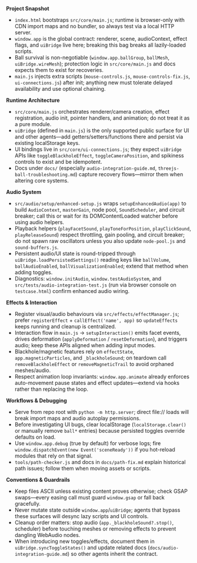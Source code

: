 **Project Snapshot**
- `index.html` bootstraps `src/core/main.js`; runtime is browser-only with CDN import maps and no bundler, so always test via a local HTTP server.
- `window.app` is the global contract: renderer, scene, audioContext, effect flags, and `uiBridge` live here; breaking this bag breaks all lazily-loaded scripts.
- Ball survival is non-negotiable (`window.app.ballGroup`, `ballMesh`, `uiBridge.wireMesh`); protection logic in `src/core/main.js` and docs expects them to exist for recoveries.
- `main.js` injects extra scripts (`mouse-controls.js`, `mouse-controls-fix.js`, `ui-connections.js`) after init; anything new must tolerate delayed availability and use optional chaining.

**Runtime Architecture**
- `src/core/main.js` orchestrates renderer/camera creation, effect registration, audio init, pointer handlers, and animation; do not treat it as a pure module.
- `uiBridge` (defined in `main.js`) is the only supported public surface for UI and other agents—add getters/setters/functions there and persist via existing localStorage keys.
- UI bindings live in `src/core/ui-connections.js`; they expect `uiBridge` APIs like `toggleBlackholeEffect`, `toggleCameraPosition`, and spikiness controls to exist and be idempotent.
- Docs under `docs/` (especially `audio-integration-guide.md`, `threejs-ball-troubleshooting.md`) capture recovery flows—mirror them when altering core systems.

**Audio System**
- `src/audio/setup/enhanced-setup.js` wraps `setupEnhancedAudio(app)` to build `AudioContext`, `masterGain`, node pool, `SoundScheduler`, and circuit breaker; call this or wait for its DOMContentLoaded watcher before using audio helpers.
- Playback helpers (`playFacetSound`, `playToneForPosition`, `playClickSound`, `playReleaseSound`) respect throttling, gain pooling, and circuit breaker; do not spawn raw oscillators unless you also update `node-pool.js` and `sound-buffers.js`.
- Persistent audio/UI state is round-tripped through `uiBridge.loadPersistedSettings()` reading keys like `ballVolume`, `ballAudioEnabled`, `ballVisualizationEnabled`; extend that method when adding toggles.
- Diagnostics: `window.initAudio`, `window.testAudioSystem`, and `src/tests/audio-integration-test.js` (run via browser console on `testcase.html`) confirm enhanced audio wiring.

**Effects & Interaction**
- Register visual/audio behaviours via `src/effects/effectManager.js`; prefer `registerEffect` + `callEffect('name', app)` so `updateEffects` keeps running and cleanup is centralized.
- Interaction flow in `main.js` → `setupInteraction()` emits facet events, drives deformation (`applyDeformation` / `resetDeformation`), and triggers audio; keep these APIs aligned when adding input modes.
- Blackhole/magnetic features rely on `effectState`, `app.magneticParticles`, and `_blackholeSound`; on teardown call `removeBlackholeEffect` or `removeMagneticTrail` to avoid orphaned meshes/audio.
- Respect animation loop invariants: `window.app.animate` already enforces auto-movement pause states and effect updates—extend via hooks rather than replacing the loop.

**Workflows & Debugging**
- Serve from repo root with `python -m http.server`; direct file:// loads will break import maps and audio autoplay permissions.
- Before investigating UI bugs, clear localStorage (`localStorage.clear()` or manually remove `ball*` entries) because persisted toggles override defaults on load.
- Use `window.app.debug` (true by default) for verbose logs; fire `window.dispatchEvent(new Event('sceneReady'))` if you hot-reload modules that rely on that signal.
- `tools/path-checker.js` and docs in `docs/path-fix.md` explain historical path issues; follow them when moving assets or scripts.

**Conventions & Guardrails**
- Keep files ASCII unless existing content proves otherwise; check GSAP swaps—every easing call must guard `window.gsap` or fall back gracefully.
- Never mutate state outside `window.app`/`uiBridge`; agents that bypass these surfaces will desync lazy scripts and UI controls.
- Cleanup order matters: stop audio (`app._blackholeSound?.stop()`, scheduler) before touching meshes or removing effects to prevent dangling WebAudio nodes.
- When introducing new toggles/effects, document them in `uiBridge.syncToggleStates()` and update related docs (`docs/audio-integration-guide.md`) so other agents inherit the contract.
